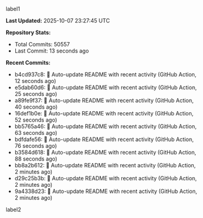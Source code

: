 
label1 
<!-- ACTIVITY_START -->
**Last Updated:** 2025-10-07 23:27:45 UTC

**Repository Stats:**
- Total Commits: 50557
- Last Commit: 13 seconds ago

**Recent Commits:**
- b4cd937c8: 🤖 Auto-update README with recent activity (GitHub Action, 12 seconds ago)
- e5dab60d6: 🤖 Auto-update README with recent activity (GitHub Action, 25 seconds ago)
- a89fe9f37: 🤖 Auto-update README with recent activity (GitHub Action, 40 seconds ago)
- 16def1b0e: 🤖 Auto-update README with recent activity (GitHub Action, 52 seconds ago)
- bb5765a46: 🤖 Auto-update README with recent activity (GitHub Action, 63 seconds ago)
- bdfdafe56: 🤖 Auto-update README with recent activity (GitHub Action, 76 seconds ago)
- b3584d618: 🤖 Auto-update README with recent activity (GitHub Action, 88 seconds ago)
- bb8a2b612: 🤖 Auto-update README with recent activity (GitHub Action, 2 minutes ago)
- d29c25b3b: 🤖 Auto-update README with recent activity (GitHub Action, 2 minutes ago)
- 9a4338d23: 🤖 Auto-update README with recent activity (GitHub Action, 2 minutes ago)
<!-- ACTIVITY_END -->

label2
